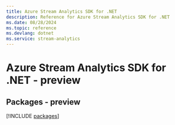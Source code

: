 ```yaml
---
title: Azure Stream Analytics SDK for .NET
description: Reference for Azure Stream Analytics SDK for .NET
ms.date: 08/28/2024
ms.topic: reference
ms.devlang: dotnet
ms.service: stream-analytics
---
```

# Azure Stream Analytics SDK for .NET - preview
## Packages - preview
[!INCLUDE [packages](stream-analytics-index.md)]